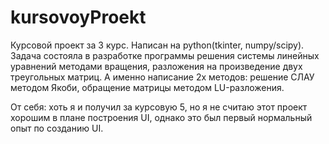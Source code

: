 # kursovoyProekt

Курсовой проект за 3 курс. Написан на python(tkinter, numpy/scipy).
Задача состояла в разработке программы решения системы линейных уравнений методами вращения, разложения на произведение двух треугольных матриц. А именно написание 2х методов: решение СЛАУ методом Якоби, обращение матрицы методом LU-разложения. 

От себя: хоть я и получил за курсовую 5, но я не считаю этот проект хорошим в плане построения UI, однако это был первый нормальный опыт по созданию UI.
